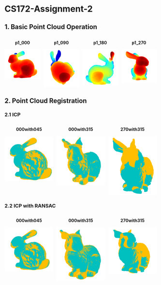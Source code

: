 # CS172-Assignment-2

## 1. Basic Point Cloud Operation

<div style="display: flex; flex-direction: row; justify-content: center; gap: 10px;">
  <div style="text-align: center;">
    <p><strong>p1_000</strong></p>
    <img src="imgs/p1_000.png" alt="p1_img" title="p1_000" width="200" />
  </div>
  <div style="text-align: center;">
    <p><strong>p1_090</strong></p>
    <img src="imgs/p1_090.png" alt="p1_img" title="p1_090" width="200" />
  </div>
  <div style="text-align: center;">
    <p><strong>p1_180</strong></p>
    <img src="imgs/p1_180.png" alt="p1_img" title="p1_180" width="200" />
  </div>
    <div style="text-align: center;">
    <p><strong>p1_270</strong></p>
    <img src="imgs/p1_270.png" alt="p1_img" title="p1_270" width="200" />
  </div>
</div>

## 2. Point Cloud Registration

### 2.1 ICP

<div style="display: flex; flex-direction: row; justify-content: center; gap: 10px;">
  <div style="text-align: center;">
    <p><strong>000with045</strong></p>
    <img src="imgs/p2_000_045.png" alt="p2_img" title="p2_000_045" width="200" />
  </div>
  <div style="text-align: center;">
    <p><strong>000with315</strong></p>
    <img src="imgs/p2_000_315.png" alt="p2_img" title="p2_000_315" width="200" />
  </div>
  <div style="text-align: center;">
    <p><strong>270with315</strong></p>
    <img src="imgs/p2_270_315.png" alt="p2_img" title="p2_270_315" width="200" />
  </div>
</div>

### 2.2 ICP with RANSAC

<div style="display: flex; flex-direction: row; justify-content: center; gap: 10px;">
  <div style="text-align: center;">
    <p><strong>000with045</strong></p>
    <img src="imgs/p3_000_045.png" alt="p3_img" title="p3_000_045" width="200" />
  </div>
  <div style="text-align: center;">
    <p><strong>000with315</strong></p>
    <img src="imgs/p3_000_315.png" alt="p3_img" title="p3_000_315" width="200" />
  </div>
  <div style="text-align: center;">
    <p><strong>270with315</strong></p>
    <img src="imgs/p3_270_315.png" alt="p3_img" title="p3_270_315" width="200" />
  </div>
</div>
